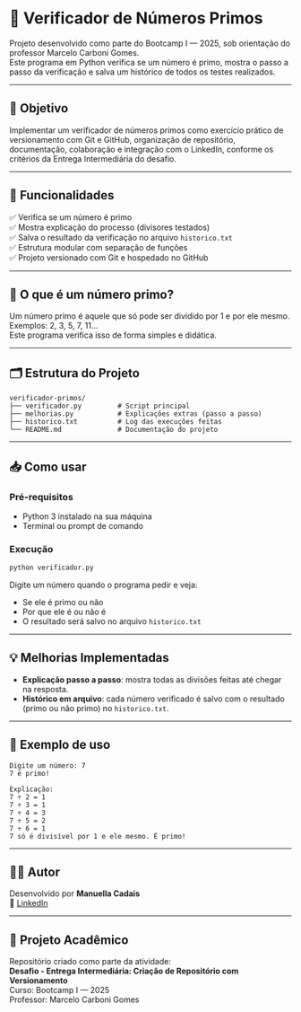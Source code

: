 # 🔢 Verificador de Números Primos

Projeto desenvolvido como parte do Bootcamp I — 2025, sob orientação do professor Marcelo Carboni Gomes.  
Este programa em Python verifica se um número é primo, mostra o passo a passo da verificação e salva um histórico de todos os testes realizados.

---

## 📌 Objetivo

Implementar um verificador de números primos como exercício prático de versionamento com Git e GitHub, organização de repositório, documentação, colaboração e integração com o LinkedIn, conforme os critérios da Entrega Intermediária do desafio.

---

## 🚀 Funcionalidades

✅ Verifica se um número é primo  
✅ Mostra explicação do processo (divisores testados)  
✅ Salva o resultado da verificação no arquivo `historico.txt`  
✅ Estrutura modular com separação de funções  
✅ Projeto versionado com Git e hospedado no GitHub

---

## 🧠 O que é um número primo?

Um número primo é aquele que só pode ser dividido por 1 e por ele mesmo.  
Exemplos: 2, 3, 5, 7, 11...  
Este programa verifica isso de forma simples e didática.

---

## 🗂️ Estrutura do Projeto

```
verificador-primos/
├── verificador.py         # Script principal
├── melhorias.py           # Explicações extras (passo a passo)
├── historico.txt          # Log das execuções feitas
└── README.md              # Documentação do projeto
```

---

## 📥 Como usar

### Pré-requisitos

- Python 3 instalado na sua máquina
- Terminal ou prompt de comando

### Execução

```bash
python verificador.py
```

Digite um número quando o programa pedir e veja:

- Se ele é primo ou não  
- Por que ele é ou não é  
- O resultado será salvo no arquivo `historico.txt`

---

## 💡 Melhorias Implementadas

- **Explicação passo a passo**: mostra todas as divisões feitas até chegar na resposta.
- **Histórico em arquivo**: cada número verificado é salvo com o resultado (primo ou não primo) no `historico.txt`.

---

## 🧪 Exemplo de uso

```
Digite um número: 7
7 é primo!

Explicação:
7 ÷ 2 = 1
7 ÷ 3 = 1
7 ÷ 4 = 3
7 ÷ 5 = 2
7 ÷ 6 = 1
7 só é divisível por 1 e ele mesmo. É primo!
```

---

## 👨‍💻 Autor

Desenvolvido por **Manuella Cadais**  
🔗 [LinkedIn](www.linkedin.com/in/manuella-cadais-04750b365)

---

## 📌 Projeto Acadêmico

Repositório criado como parte da atividade:  
**Desafio - Entrega Intermediária: Criação de Repositório com Versionamento**  
Curso: Bootcamp I — 2025  
Professor: Marcelo Carboni Gomes
